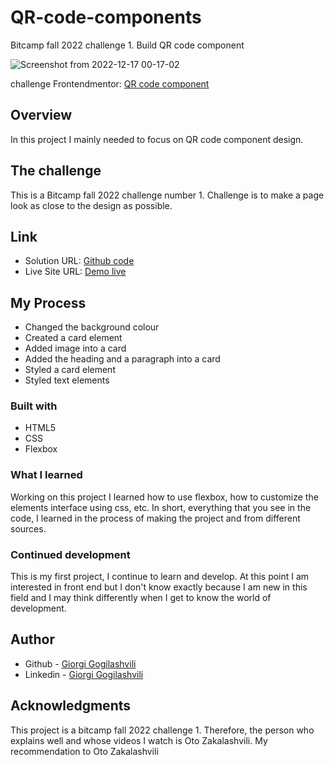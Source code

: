 # QR-code-components
Bitcamp fall 2022 challenge 1. Build QR code component


![Screenshot from 2022-12-17 00-17-02](https://user-images.githubusercontent.com/118678607/208182504-0b1d14aa-a39d-445b-a636-1e6148f6bfba.png)

challenge Frontendmentor: [QR code component](https://www.frontendmentor.io/challenges/qr-code-component-iux_sIO_H)

## Overview
In this project I mainly needed to focus on QR code component design.

## The challenge
This is a Bitcamp fall 2022 challenge number 1. Challenge is to make a page look as close to the design as possible.

## Link
* Solution URL: [Github code](https://github.com/Notoriousgg/QR-code-components)
* Live Site URL: [Demo live](https://notoriousgg.github.io/QR-code-components/)

## My Process
* Changed the background colour
* Created a card element
* Added image into a card
* Added the heading and a paragraph into a card
* Styled a card element
* Styled text elements

### Built with
* HTML5
* CSS
* Flexbox

### What I learned
Working on this project I learned how to use flexbox, how to customize the elements interface using css, etc. In short, everything that you see in the code, I learned in the process of making the project and from different sources.

### Continued development
This is my first project, I continue to learn and develop. At this point I am interested in front end but I don't know exactly because I am new in this field and I may think differently when I get to know the world of development.

## Author
* Github - [Giorgi Gogilashvili](https://github.com/Notoriousgg)
* Linkedin - [Giorgi Gogilashvili](https://www.linkedin.com/in/giorgi-gogilashvili-48589319b/)

## Acknowledgments
This project is a bitcamp fall 2022 challenge 1. Therefore, the person who explains well and whose videos I watch is Oto Zakalashvili. My recommendation to Oto Zakalashvili

